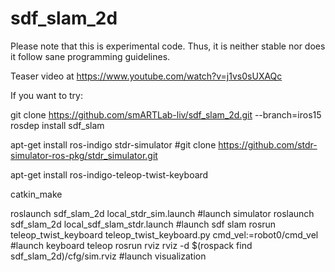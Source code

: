 # sdf_slam_2d
Please note that this is experimental code. 
Thus, it is neither stable nor does it follow sane programming guidelines.

Teaser video at https://www.youtube.com/watch?v=j1vs0sUXAQc


If you want to try:

git clone https://github.com/smARTLab-liv/sdf_slam_2d.git --branch=iros15
rosdep install sdf_slam

apt-get install ros-indigo stdr-simulator
#git clone https://github.com/stdr-simulator-ros-pkg/stdr_simulator.git

apt-get install ros-indigo-teleop-twist-keyboard

catkin_make

roslaunch sdf_slam_2d local_stdr_sim.launch #launch simulator
roslaunch sdf_slam_2d local_sdf_slam_stdr.launch #launch sdf slam
rosrun teleop_twist_keyboard teleop_twist_keyboard.py cmd_vel:=robot0/cmd_vel #launch keyboard teleop
rosrun rviz rviz -d $(rospack find sdf_slam_2d)/cfg/sim.rviz #launch visualization